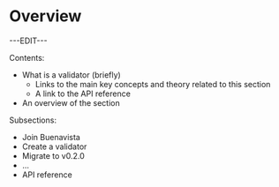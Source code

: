 ﻿---
sidebar_position: 1
---

# Overview

---EDIT---

Contents:

- What is a validator (briefly)
	- Links to the main key concepts and theory related to this section
	- A link to the API reference
- An overview of the section

Subsections:

- Join Buenavista
- Create a validator
- Migrate to v0.2.0
- ...
- API reference
